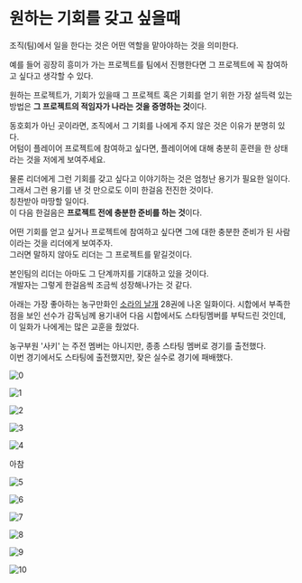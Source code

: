 # 원하는 기회를 갖고 싶을때

조직(팀)에서 일을 한다는 것은 어떤 역할을 맡아야하는 것을 의미한다.  

예를 들어 굉장히 흥미가 가는 프로젝트를 팀에서 진행한다면 그 프로젝트에 꼭 참여하고 싶다고 생각할 수 있다.  

원하는 프로젝트가, 기회가 있을때 그 프로젝트 혹은 기회를 얻기 위한 가장 설득력 있는 방법은 **그 프로젝트의 적임자가 나라는 것을 증명하는 것**이다.  
  
동호회가 아닌 곳이라면, 조직에서 그 기회를 나에게 주지 않은 것은 이유가 분명히 있다.  
어텀이 플레이어 프로젝트에 참여하고 싶다면,
플레이어에 대해 충분히 훈련을 한 상태라는 것을 저에게 보여주세요.

물론 리더에게 그런 기회를 갖고 싶다고 이야기하는 것은 엄청난 용기가 필요한 일이다.  
그래서 그런 용기를 낸 것 만으로도 이미 한걸음 전진한 것이다.  
칭찬받아 마땅할 일이다.  
이 다음 한걸음은 **프로젝트 전에 충분한 준비를 하는 것**이다.  

어떤 기회를 얻고 싶거나 프로젝트에 참여하고 싶다면 그에 대한 충분한 준비가 된 사람이라는 것을 리더에게 보여주자.  
그러면 말하지 않아도 리더는 그 프로젝트를 맡길것이다.

본인팀의 리더는 아마도 그 단계까지를 기대하고 있을 것이다.  
개발자는 그렇게 한걸음씩 조금씩 성장해나가는 것 같다.


아래는 가장 좋아하는 농구만화인 [소라의 날개](https://namu.wiki/w/%EC%86%8C%EB%9D%BC%EC%9D%98%20%EB%82%A0%EA%B0%9C#s-4.3) 28권에 나온 일화이다.
시합에서 부족한 점을 보인 선수가 감독님께 용기내어 다음 시합에서도 스타팅멤버를 부탁드린 것인데, 이 일화가 나에게는 많은 교훈을 줬었다.


농구부원 '사키' 는 주전 멤버는 아니지만, 종종 스타팅 멤버로 경기를 출전했다.  
이번 경기에서도 스타팅에 출전했지만, 잦은 실수로 경기에 패배했다.  

![0](./images/0.jpg)

![1](./images/1.jpg)

![2](./images/2.jpg)

![3](./images/3.jpg)

![4](./images/4.jpg)


아참 

![5](./images/5.png)


![6](./images/6.jpg)

![7](./images/7.jpg)

![8](./images/8.jpg)

![9](./images/9.jpg)

![10](./images/10.jpg)